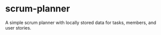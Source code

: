 # scrum-planner
A simple scrum planner with locally stored data for tasks, members, and user stories. 
